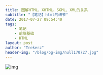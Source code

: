 ```yaml
---
title: 图解HTML、XHTML、SGML、XML的关系
subtitle: "【笔记】html的细节"
date: 2017-07-27 09:54:40
tags: 
	- 笔记
	- 前端基础
	- HTML
layout: post
author: "Trekerz"
header-img: "/blog/bg-img/null170727.jpg"
---
```


![img](1.png)

<br/>
